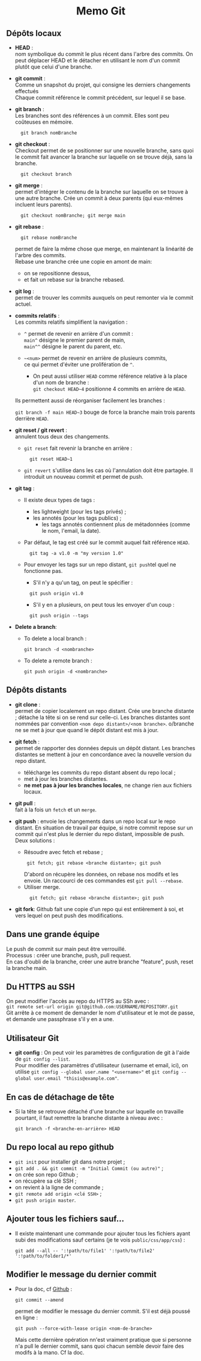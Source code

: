 <h1 align="center">Memo Git</h1>

## Dépôts locaux
- **HEAD** :  
nom symbolique du commit le plus récent dans l'arbre des commits. On peut déplacer HEAD et le détacher en utilisant le nom d'un commit plutôt que celui d'une branche.

- **git commit** :  
Comme un snapshot du projet, qui consigne les derniers changements effectués  
Chaque commit référence le commit précédent, sur lequel il se base.

- **git branch** :  
Les branches sont des références à un commit.
Elles sont peu coûteuses en mémoire.
  ```
    git branch nomBranche
  ```

- **git checkout** :  
Checkout permet de se positionner sur une nouvelle branche,
sans quoi le commit fait avancer la branche sur laquelle on se trouve déjà, sans la branche.

  ```
    git checkout branch
  ```
  
- **git merge** :  
  permet d'intégrer le contenu de la branche sur laquelle on se trouve à une autre branche. Crée un commit à deux parents (qui eux-mêmes incluent leurs parents).

  ```git
    git checkout nomBranche; git merge main
  ```

- **git rebase** :  
  ```
    git rebase nomBranche
  ```
  permet de faire la même chose que merge, en maintenant la linéarité de l'arbre des commits.  
  Rebase une branche crée une copie en amont de main:
	- on se repositionne dessus,
	- et fait un rebase sur la branche rebased.

- **git log** :  
permet de trouver les commits auxquels on peut remonter via le commit actuel.
	
- **commits relatifs** :  
Les commits relatifs simplifient la navigation :
  
  - `^` permet de revenir en arrière d'un commit :  
  `main^` désigne le premier parent de main,  
  `main^^` désigne le parent du parent, etc.

  - `~<num>` permet de revenir en arrière de plusieurs commits,  
    ce qui permet d'éviter une prolifération de `^`.

    - On peut aussi utiliser `HEAD` comme référence relative à la place d'un nom de branche :  
    `git checkout HEAD~4` positionne 4 commits en arrière de `HEAD`.
	
  Ils permettent aussi de réorganiser facilement les branches :
		
  `git branch -f main HEAD~3` bouge de force la branche main trois parents derrière `HEAD`.

- **git reset / git revert** :  
  annulent tous deux des changements.
  - `git reset` fait revenir la branche en arrière :  
    ```git
      git reset HEAD~1
    ```

  - `git revert` s'utilise dans les cas où l'annulation doit être partagée. Il introduit un nouveau commit et permet de push.

- **git tag** :  
  - Il existe deux types de tags :
    - les lightweight (pour les tags privés) ;
    - les annotés (pour les tags publics) ;
      - les tags annotés contiennent plus de métadonnées (comme le nom, l'email, la date).
    
  - Par défaut, le tag est créé sur le commit auquel fait référence `HEAD`.
    ```
      git tag -a v1.0 -m "my version 1.0"
    ```

  - Pour envoyer les tags sur un repo distant, `git push`tel quel ne fonctionne pas.
    - S'il n'y a qu'un tag, on peut le spécifier :
    ```
      git push origin v1.0
    ```
    - S'il y en a plusieurs, on peut tous les envoyer d'un coup :
    ```
      git push origin --tags
    ```
- **Delete a branch**:
  - To delete a local branch :
    ```
    git branch -d <nombranche>
    ```
  - To delete a remote branch :
    ```
    git push origin -d <nombranche>
    ```
    
## Dépôts distants
- **git clone** :  
  permet de copier localement un repo distant.
  Crée une branche distante ; détache la tête si on se rend sur celle-ci.
  Les branches distantes sont nommées par convention `<nom depo distant>/<nom branche>`.
  o/branche ne se met à jour que quand le dépôt distant est mis à jour.

- **git fetch** :  
  permet de rapporter des données depuis un dépôt distant.
  Les branches distantes se mettent à jour en concordance avec la nouvelle version du repo distant.
  - télécharge les commits du repo distant absent du repo local ;
  - met à jour les branches distantes.
  - **ne met pas à jour les branches locales**, ne change rien aux fichiers locaux.

- **git pull** :  
  fait à la fois un `fetch` et un `merge`.

- **git push** :
  envoie les changements dans un repo local sur le repo distant.
  En situation de travail par équipe, si notre commit repose sur un commit qui n'est plus le dernier du repo distant, impossible de push.
  Deux solutions :  
  - Résoudre avec fetch et rebase ;
     ```
      git fetch; git rebase <branche distante>; git push
    ```
    D'abord on récupère les données, on rebase nos modifs et les envoie.
    Un raccourci de ces commandes est `git pull --rebase`.
  - Utiliser merge.
    ```
      git fetch; git rebase <branche distante>; git push
    ```

- **git fork**:
  Github fait une copie d'un repo qui est entièrement à soi, et vers lequel on peut push des modifications.

## Dans une grande équipe
  Le push de commit sur main peut être verrouillé.  
  Processus : créer une branche, push, pull request.  
  En cas d'oubli de la branche, créer une autre branche "feature", push, reset la branche main.

## Du HTTPS au SSH
  On peut modifier l'accès au repo du HTTPS au SSh avec :  
  `git remote set-url origin git@github.com:USERNAME/REPOSITORY.git`  
  Git arrête à ce moment de demander le nom d'utilisateur et le mot de passe, et demande une passphrase s'il y en a une.

## Utilisateur Git
- **git config** :
  On peut voir les paramètres de configuration de git à l'aide de `git config --list`.  
  Pour modifier des paramètres d'utilisateur (username et email, ici), on utilise `git config --global user.name "<username>"` et `git config --global user.email "thisis@example.com"`.
  
 
## En cas de détachage de tête
- Si la tête se retrouve détaché d'une branche sur laquelle on travaille pourtant, il faut remettre la branche distante à niveau avec :
  ```
  git branch -f <branche-en-arrière> HEAD
  ```

## Du repo local au repo github
- `git init` pour installer git dans notre projet ;
- `git add . && git commit -m "Initial Commit (ou autre)"` ;
- on crée son repo Github ;
- on récupère sa clé SSH ;
- on revient à la ligne de commande ;
- `git remote add origin <clé SSH>` ;
- `git push origin master`.

## Ajouter tous les fichiers sauf...
- Il existe maintenant une commande pour ajouter tous les fichiers ayant subi des modifications sauf certains (je te vois `public/css/app/css`) :
  ```
  git add --all -- ':!path/to/file1' ':!path/to/file2' ':!path/to/folder1/*'
  ```

## Modifier le message du dernier commit 
- Pour la doc, cf [Github](https://docs.github.com/en/pull-requests/committing-changes-to-your-project/creating-and-editing-commits/changing-a-commit-message) :
   ```
   git commit --amend
   ```
   permet de modifier le message du dernier commit. S'il est déjà poussé en ligne :  
   ```
   git push --force-with-lease origin <nom-de-branche>
   ```  
   Mais cette dernière opération nn'est vraiment pratique que si personne n'a pull le dernier commit, sans quoi chacun semble devoir faire des modifs à la mano. Cf la doc.

